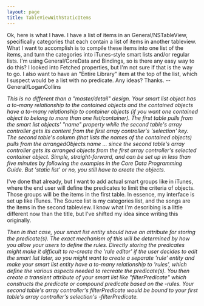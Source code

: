 ```yaml
---
layout: page
title: TableViewWithStaticItems
---
```


Ok, here is what I have. I have a list of items in an General/NSTableView, specifically categories that each contain a list of items in another tableview. What I want to accomplish is to compile these items into one list of the items, and turn the categories into iTunes-style smart lists and/or regular lists. I'm using General/CoreData and Bindings, so is there any easy way to do this? I looked into Fetched properties, but I'm not sure if that is the way to go. I also want to have an "Entire Library" item at the top of the list, which I suspect would be a list with no predicate. Any ideas? Thanks. --General/LoganCollins

*This is no different than a "master/detail" design. Your smart list object has a to-many relationship to the contained objects and the contained objects have a to-many relationship to container objects (if you want one contained object to belong to more than one list/container). The first table pulls from the smart list objects' "name" property while the second table's array controller gets its content from the first array controller's 'selection' key. The second table's column (that lists the names of the contained objects) pulls from the arrangedObjects.name ... since the second table's array controller gets its arranged objects from the first array controller's selected container object. Simple, straight-forward, and can be set up in less than five minutes by following the examples in the Core Data Programming Guide. But 'static list' or no, you still have to create the objects.*

I've done that already, but I want to add actual smart groups like in iTunes, where the end user will define the predicates to limit the criteria of objects. Those groups will be the items in the first table. In essence, my interface is set up like iTunes. The Source list is my categories list, and the songs are the items in the second tableview. I know what I'm describing is a little different now than the title, but I've shifted my idea since writing this originally.

*Then in that case, your smart list entity should have an attribute for storing the predicate(s). The exact mechanism of this will be determined by how you allow your users to define the rules. Directly storing the predicates might make it difficult to re-create the 'rule editor' if the user decides to edit the smart list later, so you might want to create a separate 'rule' entity and make your smart list entity have a to-many relationship to 'rules', which define the various aspects needed to recreate the predicate(s). You then create a transient attribute of your smart list like "filterPredicate" which constructs the predicate or compound predicate based on the -rules. Your second table's array controller's filterPredicate would be bound to your first table's array controller's selection's -filterPredicate.*
